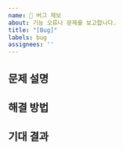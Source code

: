 ```yaml
---
name: 🐛 버그 제보
about: 기능 오류나 문제를 보고합니다.
title: "[Bug]"
labels: bug
assignees: ''
---
```



## 문제 설명
<!-- 🤔 무엇이 문제인가? -->


## 해결 방법
<!-- ✅ 문제를 해결하기 위해 어떤 노력을 했는가 -->

## 기대 결과
<!-- 😊 어떤 결과를 기대하는지 설명해주세요 -->